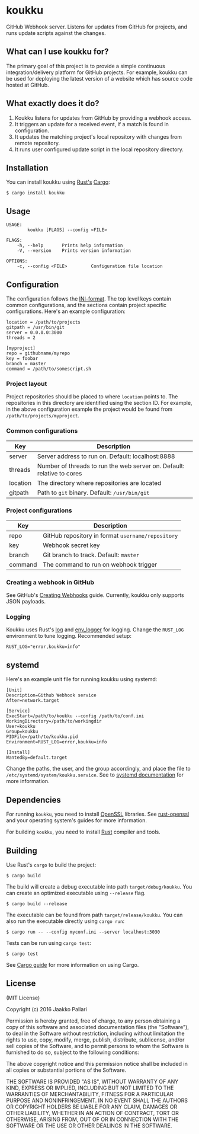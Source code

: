 # koukku

GitHub Webhook server.
Listens for updates from GitHub for projects, and runs update scripts against the changes.

## What can I use koukku for?

The primary goal of this project is to provide a simple continuous integration/delivery platform for GitHub projects.
For example, koukku can be used for deploying the latest version of a website which has source code hosted at GitHub.

## What exactly does it do?

1. Koukku listens for updates from GitHub by providing a webhook access.
2. It triggers an update for a received event, if a match is found in configuration.
3. It updates the matching project's local repository with changes from remote repository.
4. It runs user configured update script in the local repository directory.

## Installation

You can install koukku using [Rust's][rust] [Cargo][cargo]:

    $ cargo install koukku

## Usage

    USAGE:
            koukku [FLAGS] --config <FILE>

    FLAGS:
        -h, --help       Prints help information
        -V, --version    Prints version information

    OPTIONS:
        -c, --config <FILE>         Configuration file location

## Configuration

The configuration follows the [INI-format][ini].
The top level keys contain common configurations, and the sections contain project specific configurations.
Here's an example configuration:

    location = /path/to/projects
    gitpath = /usr/bin/git
    server = 0.0.0.0:3000
    threads = 2

    [myproject]
    repo = githubname/myrepo
    key = foobar
    branch = master
    command = /path/to/somescript.sh

### Project layout

Project repositories should be placed to where `location` points to.
The repositories in this directory are identified using the section ID.
For example, in the above configuration example the project would be found from
`/path/to/projects/myproject`.

### Common configurations

| Key      | Description                                                            |
| -------- | ---------------------------------------------------------------------- |
| server   | Server address to run on. Default: localhost:8888                      |
| threads  | Number of threads to run the web server on. Default: relative to cores |
| location | The directory where repositories are located                           |
| gitpath  | Path to `git` binary. Default: `/usr/bin/git`                          |

### Project configurations

| Key      | Description                                       |
| -------- | ------------------------------------------------- |
| repo     | GitHub repository in format `username/repository` |
| key      | Webhook secret key                                |
| branch   | Git branch to track. Default: `master`            |
| command  | The command to run on webhook trigger             |

### Creating a webhook in GitHub

See GitHub's [Creating Webhooks][webhook-guide] guide.
Currently, koukku only supports JSON payloads.

### Logging

Koukku uses Rust's [log][] and [env_logger][] for logging.
Change the `RUST_LOG` environment to tune logging.
Recommended setup:

    RUST_LOG="error,koukku=info"

## systemd

Here's an example unit file for running koukku using systemd:

    [Unit]
    Description=Github Webhook service
    After=network.target

    [Service]
    ExecStart=/path/to/koukku --config /path/to/conf.ini
    WorkingDirectory=/path/to/workingdir
    User=koukku
    Group=koukku
    PIDFile=/path/to/koukku.pid
    Environment=RUST_LOG=error,koukku=info

    [Install]
    WantedBy=default.target

Change the paths, the user, and the group accordingly, and place the file to `/etc/systemd/system/koukku.service`.
See to [systemd documentation][systemd] for more information.

## Dependencies

For running `koukku`, you need to install [OpenSSL][] libraries.
See [rust-openssl][] and your operating system's guides for more information.

For building `koukku`, you need to install [Rust][] compiler and tools.

## Building

Use Rust's `cargo` to build the project:

    $ cargo build

The build will create a debug executable into path `target/debug/koukku`.
You can create an optimized executable using `--release` flag.

    $ cargo build --release

The executable can be found from path `target/release/koukku`.
You can also run the executable directly using `cargo run`:

    $ cargo run -- --config myconf.ini --server localhost:3030

Tests can be run using `cargo test`:

    $ cargo test

See [Cargo guide][cargo-guide] for more information on using Cargo.

## License

(MIT License)

Copyright (c) 2016 Jaakko Pallari

Permission is hereby granted, free of charge, to any person obtaining a copy of this software and associated documentation files (the "Software"), to deal in the Software without restriction, including without limitation the rights to use, copy, modify, merge, publish, distribute, sublicense, and/or sell copies of the Software, and to permit persons to whom the Software is furnished to do so, subject to the following conditions:

The above copyright notice and this permission notice shall be included in all copies or substantial portions of the Software.

THE SOFTWARE IS PROVIDED "AS IS", WITHOUT WARRANTY OF ANY KIND, EXPRESS OR IMPLIED, INCLUDING BUT NOT LIMITED TO THE WARRANTIES OF MERCHANTABILITY, FITNESS FOR A PARTICULAR PURPOSE AND NONINFRINGEMENT. IN NO EVENT SHALL THE AUTHORS OR COPYRIGHT HOLDERS BE LIABLE FOR ANY CLAIM, DAMAGES OR OTHER LIABILITY, WHETHER IN AN ACTION OF CONTRACT, TORT OR OTHERWISE, ARISING FROM, OUT OF OR IN CONNECTION WITH THE SOFTWARE OR THE USE OR OTHER DEALINGS IN THE SOFTWARE.

[rust]: https://www.rust-lang.org/
[cargo]: https://crates.io/
[openssl]: https://www.openssl.org/
[rust-openssl]: https://github.com/sfackler/rust-openssl
[cargo-guide]: http://doc.crates.io/guide.html
[ini]: https://en.wikipedia.org/wiki/INI_file
[webhook-guide]: https://developer.github.com/webhooks/creating/
[log]: https://doc.rust-lang.org/log/log/index.html
[env_logger]: https://doc.rust-lang.org/log/env_logger/index.html
[systemd]: https://www.freedesktop.org/wiki/Software/systemd/
